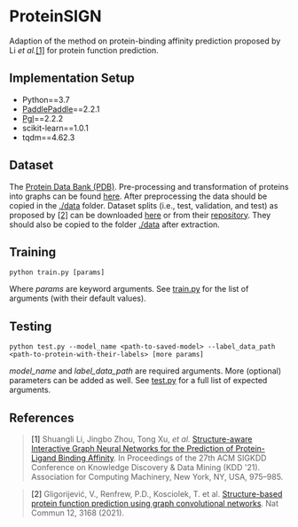 # ProteinSIGN

Adaption of the method on protein-binding affinity prediction proposed by Li <i>et al.</i>[[1]](#1) for protein function prediction. 

## Implementation Setup
* Python==3.7
* [PaddlePaddle](https://www.paddlepaddle.org.cn/documentation/docs/en/install/index_en.html)==2.2.1
* [Pgl](https://pgl.readthedocs.io/en/stable/quick_start/instruction.html)==2.2.2
* scikit-learn==1.0.1
* tqdm==4.62.3 

## Dataset
The [Protein Data Bank (PDB)](https://www.rcsb.org/). Pre-processing and transformation of proteins into graphs can be found [here](../datasets_preprocess/PDB/). After preprocessing the data should be copied in the [./data](./data) folder. Dataset splits (i.e., test, validation, and test) as proposed by [[2]](#2) can be downloaded [here](https://baidu-nlp.bj.bcebos.com/PaddleHelix/datasets/protein_functions/data.zip) or from their [repository](https://github.com/flatironinstitute/DeepFRI/tree/master/preprocessing/data). They should also be copied to the folder [./data](./data) after extraction.


## Training
```
python train.py [params]   
```
Where <i>params</i> are keyword arguments. See [train.py](./train.py) for the list of arguments (with their default values).   

## Testing
```
python test.py --model_name <path-to-saved-model> --label_data_path <path-to-protein-with-their-labels> [more params]  
```
<i>model_name</i> and <i>label_data_path</i> are required arguments. More (optional) parameters can be added as well. See [test.py](./test.py) for a full list of expected arguments.  


## References
> <a id="1">[1]</a> 
Shuangli Li, Jingbo Zhou, Tong Xu, <i> et al.</i> [Structure-aware Interactive Graph Neural Networks for the Prediction of Protein-Ligand Binding Affinity](https://doi.org/10.1145/3447548.3467311). In Proceedings of the 27th ACM SIGKDD Conference on Knowledge Discovery & Data Mining (KDD '21). Association for Computing Machinery, New York, NY, USA, 975–985.  

> <a id="2">[2]</a> 
Gligorijević, V., Renfrew, P.D., Kosciolek, T. et al. [Structure-based protein function prediction using graph convolutional networks](https://doi.org/10.1038/s41467-021-23303-9). Nat Commun 12, 3168 (2021).
